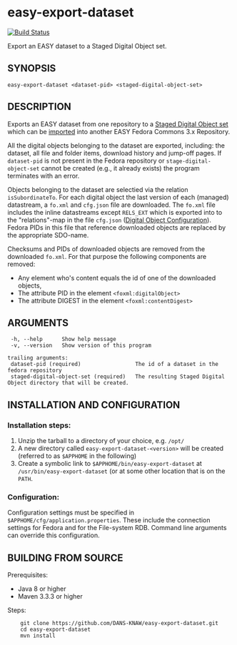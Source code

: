 easy-export-dataset
===================
[![Build Status](https://travis-ci.org/DANS-KNAW/easy-export-dataset.svg?branch=master)](https://travis-ci.org/DANS-KNAW/easy-export-dataset)

Export an EASY dataset to a Staged Digital Object set.


SYNOPSIS
--------

    easy-export-dataset <dataset-pid> <staged-digital-object-set>


DESCRIPTION
-----------

Exports an EASY dataset from one repository to a [Staged Digital Object set] which can be [imported] into another EASY Fedora Commons 3.x Repository. 

All the digital objects belonging to the dataset are 
exported, including: the dataset, all file and folder items, download history and jump-off pages. If `dataset-pid`
is not present in the Fedora repository or `stage-digital-object-set` cannot be created (e.g., it already exists)
the program terminates with an error.

Objects belonging to the dataset are selectied via the relation `isSubordinateTo`.
For each digital object the last version of each (managed) datastream, a `fo.xml` and `cfg.json` file are downloaded.
The `fo.xml` file includes the inline datastreams except `RELS_EXT`
which is exported into to the "relations"-map in the file `cfg.json` ([Digital Object Configuration]).
Fedora PIDs in this file that reference downloaded objects are replaced by the appropriate SDO-name.

Checksums and PIDs of downloaded objects are removed from the downloaded `fo.xml`.
For that purpose the following components are removed:

* Any element who's content equals the id of one of the downloaded objects,
* The attribute PID in the element `<foxml:digitalObject>`
* The attribute DIGEST in the element `<foxml:contentDigest>`


ARGUMENTS
---------

     -h, --help      Show help message
     -v, --version   Show version of this program
    
    trailing arguments:
     dataset-pid (required)                 The id of a dataset in the fedora repository
     staged-digital-object-set (required)   The resulting Staged Digital Object directory that will be created.




INSTALLATION AND CONFIGURATION
------------------------------

### Installation steps:

1. Unzip the tarball to a directory of your choice, e.g. `/opt/`
2. A new directory called `easy-export-dataset-<version>` will be created (referred to as `$APPHOME` in the following)
3. Create a symbolic link to `$APPHOME/bin/easy-export-dataset` at `/usr/bin/easy-export-dataset` (or at some other
   location that is on the `PATH`. 

 
### Configuration:

Configuration settings must be specified in `$APPHOME/cfg/application.properties`. These include the connection 
settings for Fedora and for the File-system RDB. Command line arguments can override this configuration.


BUILDING FROM SOURCE
--------------------

Prerequisites:

* Java 8 or higher
* Maven 3.3.3 or higher
 
Steps:

        git clone https://github.com/DANS-KNAW/easy-export-dataset.git
        cd easy-export-dataset
        mvn install
  
[Staged Digital Object set]: https://github.com/DANS-KNAW/easy-ingest#staged-digital-object-set
[Digital Object Configuration]: https://github.com/DANS-KNAW/easy-ingest#digital-object-configuration-file
[EASY Metadata]: https://easy.dans.knaw.nl/schemas/md/emd/2013/11/emd.xsd
[DCTERMS format]: http://dublincore.org/documents/dcmi-terms/#terms-format
[MIME Type]: https://en.wikipedia.org/wiki/MIME
[imported]: https://github.com/DANS-KNAW/easy-export-dataset/wiki
